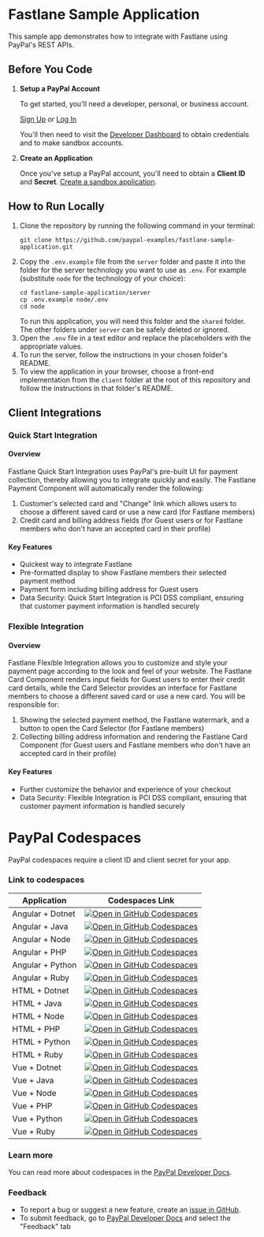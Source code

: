 # Fastlane Sample Application

This sample app demonstrates how to integrate with Fastlane using PayPal's REST APIs.

## Before You Code

1. **Setup a PayPal Account**

    To get started, you'll need a developer, personal, or business account.

    [Sign Up](https://www.paypal.com/signin/client?flow=provisionUser) or [Log In](https://www.paypal.com/signin?returnUri=https%253A%252F%252Fdeveloper.paypal.com%252Fdashboard&intent=developer)

    You'll then need to visit the [Developer Dashboard](https://developer.paypal.com/dashboard/) to obtain credentials and to make sandbox accounts.

2. **Create an Application**

    Once you've setup a PayPal account, you'll need to obtain a **Client ID** and **Secret**. [Create a sandbox application](https://developer.paypal.com/dashboard/applications/sandbox/create).

## How to Run Locally

1. Clone the repository by running the following command in your terminal:
    ```
    git clone https://github.com/paypal-examples/fastlane-sample-application.git
    ```
2. Copy the `.env.example` file from the `server` folder and paste it into the folder for the server technology you want to use as `.env`. For example (substitute `node` for the technology of your choice):
    ```
    cd fastlane-sample-application/server
    cp .env.example node/.env
    cd node
    ```
    To run this application, you will need this folder and the `shared` folder. The other folders under `server` can be safely deleted or ignored.
3. Open the `.env` file in a text editor and replace the placeholders with the appropriate values.
4. To run the server, follow the instructions in your chosen folder's README.
5. To view the application in your browser, choose a front-end implementation from the `client` folder at the root of this repository and follow the instructions in that folder's README.

## Client Integrations

### Quick Start Integration

#### Overview
Fastlane Quick Start Integration uses PayPal's pre-built UI for payment collection, thereby allowing you to integrate quickly and easily. The Fastlane Payment Component will automatically render the following:
1. Customer's selected card and "Change" link which allows users to choose a different saved card or use a new card (for Fastlane members)
2. Credit card and billing address fields (for Guest users or for Fastlane members who don't have an accepted card in their profile)

#### Key Features
- Quickest way to integrate Fastlane
- Pre-formatted display to show Fastlane members their selected payment method
- Payment form including billing address for Guest users
- Data Security: Quick Start Integration is PCI DSS compliant, ensuring that customer payment information is handled securely

### Flexible Integration

#### Overview
Fastlane Flexible Integration allows you to customize and style your payment page according to the look and feel of your website. The Fastlane Card Component renders input fields for Guest users to enter their credit card details, while the Card Selector provides an interface for Fastlane members to choose a different saved card or use a new card. You will be responsible for:
1. Showing the selected payment method, the Fastlane watermark, and a button to open the Card Selector (for Fastlane members)
2. Collecting billing address information and rendering the Fastlane Card Component (for Guest users and Fastlane members who don't have an accepted card in their profile)

#### Key Features
- Further customize the behavior and experience of your checkout
- Data Security: Flexible Integration is PCI DSS compliant, ensuring that customer payment information is handled securely

# PayPal Codespaces

PayPal codespaces require a client ID and client secret for your app.

### Link to codespaces 

| Application | Codespaces Link |
| ---- | ---- |
| Angular + Dotnet | [![Open in GitHub Codespaces](https://github.com/codespaces/badge.svg)](https://codespaces.new/paypal-examples/fastlane-sample-application?devcontainer_path=.devcontainer%2Fangular_dotnet%2Fdevcontainer.json)|
| Angular + Java | [![Open in GitHub Codespaces](https://github.com/codespaces/badge.svg)](https://codespaces.new/paypal-examples/fastlane-sample-application?devcontainer_path=.devcontainer%2Fangular_java%2Fdevcontainer.json)|
| Angular + Node | [![Open in GitHub Codespaces](https://github.com/codespaces/badge.svg)](https://codespaces.new/paypal-examples/fastlane-sample-application?devcontainer_path=.devcontainer%2Fangular_node%2Fdevcontainer.json)|
| Angular + PHP | [![Open in GitHub Codespaces](https://github.com/codespaces/badge.svg)](https://codespaces.new/paypal-examples/fastlane-sample-application?devcontainer_path=.devcontainer%2Fangular_php%2Fdevcontainer.json)|
| Angular + Python | [![Open in GitHub Codespaces](https://github.com/codespaces/badge.svg)](https://codespaces.new/paypal-examples/fastlane-sample-application?devcontainer_path=.devcontainer%2Fangular_python%2Fdevcontainer.json)|
| Angular + Ruby | [![Open in GitHub Codespaces](https://github.com/codespaces/badge.svg)](https://codespaces.new/paypal-examples/fastlane-sample-application?devcontainer_path=.devcontainer%2Fangular_ruby%2Fdevcontainer.json)|
| HTML + Dotnet | [![Open in GitHub Codespaces](https://github.com/codespaces/badge.svg)](https://codespaces.new/paypal-examples/fastlane-sample-application?devcontainer_path=.devcontainer%2Fhtml_dotnet%2Fdevcontainer.json)|
| HTML + Java | [![Open in GitHub Codespaces](https://github.com/codespaces/badge.svg)](https://codespaces.new/paypal-examples/fastlane-sample-application?devcontainer_path=.devcontainer%2Fhtml_java%2Fdevcontainer.json)|
| HTML + Node | [![Open in GitHub Codespaces](https://github.com/codespaces/badge.svg)](https://codespaces.new/paypal-examples/fastlane-sample-application?devcontainer_path=.devcontainer%2Fhtml_node%2Fdevcontainer.json)|
| HTML + PHP | [![Open in GitHub Codespaces](https://github.com/codespaces/badge.svg)](https://codespaces.new/paypal-examples/fastlane-sample-application?devcontainer_path=.devcontainer%2Fhtml_php%2Fdevcontainer.json)|
| HTML + Python | [![Open in GitHub Codespaces](https://github.com/codespaces/badge.svg)](https://codespaces.new/paypal-examples/fastlane-sample-application?devcontainer_path=.devcontainer%2Fhtml_python%2Fdevcontainer.json)|
| HTML + Ruby | [![Open in GitHub Codespaces](https://github.com/codespaces/badge.svg)](https://codespaces.new/paypal-examples/fastlane-sample-application?devcontainer_path=.devcontainer%2Fhtml_ruby%2Fdevcontainer.json)|
| Vue + Dotnet | [![Open in GitHub Codespaces](https://github.com/codespaces/badge.svg)](https://codespaces.new/paypal-examples/fastlane-sample-application?devcontainer_path=.devcontainer%2Fvue_dotnet%2Fdevcontainer.json)|
| Vue + Java | [![Open in GitHub Codespaces](https://github.com/codespaces/badge.svg)](https://codespaces.new/paypal-examples/fastlane-sample-application?devcontainer_path=.devcontainer%2Fvue_java%2Fdevcontainer.json)|
| Vue + Node | [![Open in GitHub Codespaces](https://github.com/codespaces/badge.svg)](https://codespaces.new/paypal-examples/fastlane-sample-application?devcontainer_path=.devcontainer%2Fvue_node%2Fdevcontainer.json)|
| Vue + PHP | [![Open in GitHub Codespaces](https://github.com/codespaces/badge.svg)](https://codespaces.new/paypal-examples/fastlane-sample-application?devcontainer_path=.devcontainer%2Fvue_php%2Fdevcontainer.json)|
| Vue + Python | [![Open in GitHub Codespaces](https://github.com/codespaces/badge.svg)](https://codespaces.new/paypal-examples/fastlane-sample-application?devcontainer_path=.devcontainer%2Fvue_python%2Fdevcontainer.json)|
| Vue + Ruby | [![Open in GitHub Codespaces](https://github.com/codespaces/badge.svg)](https://codespaces.new/paypal-examples/fastlane-sample-application?devcontainer_path=.devcontainer%2Fvue_ruby%2Fdevcontainer.json)|


### Learn more 

You can read more about codespaces in the [PayPal Developer Docs](https://developer.paypal.com/api/rest/sandbox/codespaces).

### Feedback 

* To report a bug or suggest a new feature, create an [issue in GitHub](https://github.com/paypal-examples/paypaldevsupport/issues/new/choose). 
* To submit feedback, go to [PayPal Developer Docs](https://developer.paypal.com/api/rest/sandbox/codespaces) and select the "Feedback" tab
